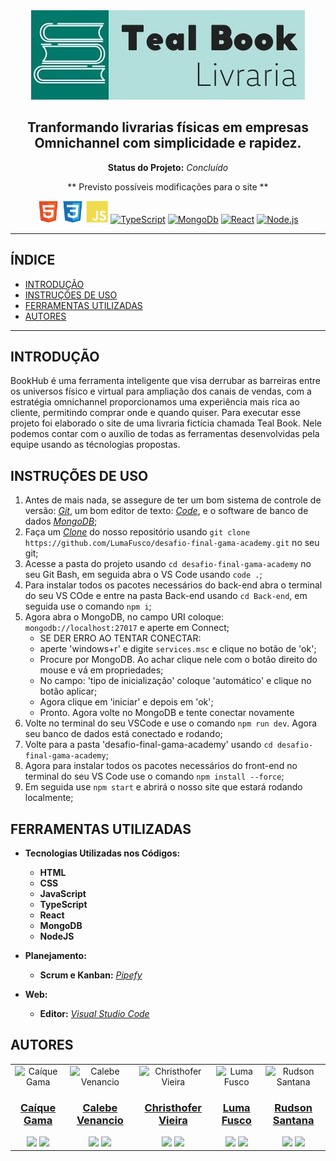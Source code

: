 <div align="center">
   <img alt="Logo do BookHub" src="https://github.com/LumaFusco/desafio-final-gama-academy/blob/main/src/assets/images/logo_teal_book.jpg">

## Tranformando livrarias físicas em empresas Omnichannel com simplicidade e rapidez.

**Status do Projeto:** _Concluído_ 
   
** Previsto possíveis modificações para o site **
   
<div style="display: inline_block">
  <a href="https://developer.mozilla.org/pt-BR/docs/Web/HTML" target="_blank"> <img alt="HTML" height="35" width="35" src="https://raw.githubusercontent.com/devicons/devicon/master/icons/html5/html5-original.svg"></a>
  <a href="https://developer.mozilla.org/pt-BR/docs/Web/CSS" target="_blank"><img alt="CSS" height="35" width="35" src="https://raw.githubusercontent.com/devicons/devicon/master/icons/css3/css3-original.svg"></a>
  <a href="https://developer.mozilla.org/pt-BR/docs/Web/JavaScript" target="_blank"><img alt="JavaScript" height="35" width="35" src="https://raw.githubusercontent.com/devicons/devicon/master/icons/javascript/javascript-plain.svg"></a>
  <a href="https://www.typescriptlang.org/" target="_blank"><img alt="TypeScript" width="35" height="35" src="https://cdn.jsdelivr.net/gh/devicons/devicon/icons/typescript/typescript-original.svg" /></a>
  <a href="https://www.mongodb.com/docs/" target="_blank"><img alt="MongoDb" height="35" width="35"
src="https://cdn.jsdelivr.net/gh/devicons/devicon/icons/mongodb/mongodb-original.svg"/></a>
  <a href="https://pt-br.reactjs.org/" target="_blank"><img alt="React" height="35" width="35" 
src="https://cdn.jsdelivr.net/gh/devicons/devicon/icons/react/react-original.svg" /></a>
  <a href="https://nodejs.org/en/docs" target="_blank"><img alt="Node.js" height="35" width="35" 
src="https://cdn.jsdelivr.net/gh/devicons/devicon/icons/nodejs/nodejs-original.svg"/></a>
</div>
</div>

---

## ÍNDICE

- [INTRODUÇÃO](#introdução)
- [INSTRUÇÕES DE USO](#instruções-de-uso)
- [FERRAMENTAS UTILIZADAS](#ferramentas-utilizadas)
- [AUTORES](#autores)
<!-- - [TESTES](#testes) -->

---
   
## INTRODUÇÃO
   
BookHub é uma ferramenta inteligente que visa derrubar as barreiras entre os universos físico e virtual para ampliação dos canais de vendas, com a estratégia  omnichannel proporcionamos uma experiência mais rica ao cliente, permitindo comprar onde e quando quiser. Para executar esse projeto foi elaborado o site de uma livraria fictícia chamada Teal Book. Nele podemos contar com o auxílio de todas as ferramentas desenvolvidas pela equipe usando as técnologias propostas. 
 

## INSTRUÇÕES DE USO

  1. Antes de mais nada, se assegure de ter um bom sistema de controle de versão: _[Git](https://git-scm.com/)_, um bom editor de texto: _[Code](https://code.visualstudio.com/)_, e o software de banco de dados _[MongoDB](https://www.mongodb.com/try/download/community)_;
  2. Faça um _[Clone](https://docs.github.com/pt/repositories/creating-and-managing-repositories/cloning-a-repository)_ do nosso repositório usando `git clone https://github.com/LumaFusco/desafio-final-gama-academy.git` no seu git;
  3. Acesse a pasta do projeto usando `cd desafio-final-gama-academy` no seu Git Bash, em seguida abra o VS Code usando `code .`;
  4. Para instalar todos os pacotes necessários do back-end abra o terminal do seu VS COde e entre na pasta Back-end usando `cd Back-end`, em seguida use o comando `npm i`;
  5. Agora abra o MongoDB, no campo URI coloque: `mongodb://localhost:27017` e aperte em Connect;      
      - SE DER ERRO AO TENTAR CONECTAR: 
      - aperte 'windows+r' e digite `services.msc` e clique no botão de 'ok';
      - Procure por MongoDB. Ao achar clique nele com o botão direito do mouse e vá em propriedades;
      - No campo: 'tipo de inicialização' coloque 'automático' e clique no botão aplicar;
      - Agora clique em 'iniciar' e depois em 'ok';
      - Pronto. Agora volte no MongoDB e tente conectar novamente
  6. Volte no terminal do seu VSCode e use o comando `npm run dev`. Agora seu banco de dados está conectado e rodando;
  7. Volte para a pasta 'desafio-final-gama-academy' usando `cd desafio-final-gama-academy`;
  8. Agora para instalar todos os pacotes necessários do front-end no terminal do seu VS Code use o comando `npm install --force`;
  9. Em seguida use `npm start` e abrirá o nosso site que estará rodando localmente;

<!-- ## TESTES -->



## FERRAMENTAS UTILIZADAS

- **Tecnologias Utilizadas nos Códigos:**

  - **HTML**
  - **CSS** 
  - **JavaScript**
  - **TypeScript**
  - **React**
  - **MongoDB**
  - **NodeJS**  

- **Planejamento:**

  - **Scrum e Kanban:** _[Pipefy](https://www.pipefy.com/pt-br/)_

- **Web:**

  - **Editor:** _[Visual Studio Code](https://code.visualstudio.com/)_

## AUTORES

<table>
  
<td>
  <div align= "center">
    <img alt="Caíque Gama" height="150" src="https://avatars.githubusercontent.com/u/105527352?v=4"> 
  </div>
  <h3 align="center"><a href="https://github.com/Caiquegam">Caíque Gama</a></h3>
  <div align="center">
  <a href = "mailto:caiquegamadeoliveira@gmail.com" target="_blank"><img src="https://img.shields.io/badge/Gmail-D14836?style=for-the-badge&logo=gmail&logoColor=white"></a>
  <a href="https://www.linkedin.com/in/ca%C3%ADque-gama-de-oliveira-55b83a173/" target="_blank"><img src="https://img.shields.io/badge/-LinkedIn-%230077B5?style=for-the-badge&logo=linkedin&logoColor=white"></a>
  </div>
</td>
  
  <td>
  <div align= "center">
    <img alt="Calebe Venancio" height="150" src="https://avatars.githubusercontent.com/u/114703216?v=4"> 
  </div>
  <h3 align="center"><a href="https://github.com/CalebVen">Calebe Venancio</a></h3>
  <div align="center">
  <a href = "mailto:calebevenanciov2@gmail.com" target="_blank"><img src="https://img.shields.io/badge/Gmail-D14836?style=for-the-badge&logo=gmail&logoColor=white"></a>
  <a href="https://www.linkedin.com/in/calebe-venancio-a971b4231/" target="_blank"><img src="https://img.shields.io/badge/-LinkedIn-%230077B5?style=for-the-badge&logo=linkedin&logoColor=white"></a>
  </div>
</td>
  
<td>
  <div align= "center">
    <img alt="Christhofer Vieira" height="150" src="https://avatars.githubusercontent.com/u/115380757?v=4"> 
  </div>
  <h3 align="center"><a href="https://github.com/Christhofer94">Christhofer Vieira</a></h3>
  <div align="center">
  <a href = "mailto:christhoferxx@gmail.com" target="_blank"><img src="https://img.shields.io/badge/Gmail-D14836?style=for-the-badge&logo=gmail&logoColor=white"></a>
  <a href="https://www.linkedin.com/in/christhofer-vieira-816124246/" target="_blank"><img src="https://img.shields.io/badge/-LinkedIn-%230077B5?style=for-the-badge&logo=linkedin&logoColor=white"></a>
  </div>
</td>
  
<td>
  <div align= "center">
    <img alt="Luma Fusco" height="150" src="https://avatars.githubusercontent.com/u/115167427?v=4"> 
  </div>
  <h3 align="center"><a href="https://github.com/LumaFusco">Luma Fusco</a></h3>
  <div align="center">
  <a href = "mailto:mailto:lumafuscoconde@gmail.com" target="_blank"><img src="https://img.shields.io/badge/Gmail-D14836?style=for-the-badge&logo=gmail&logoColor=white"></a>
  <a href="https://www.linkedin.com/in/lumafusco/" target="_blank"><img src="https://img.shields.io/badge/-LinkedIn-%230077B5?style=for-the-badge&logo=linkedin&logoColor=white"></a>
  </div>
</td>
  
<td>
  <div align= "center">
    <img alt="Rudson Santana" height="150" src="https://avatars.githubusercontent.com/u/116411313?v=4"> 
  </div>
  <h3 align="center"><a href="https://github.com/RudsonSantana">Rudson Santana</a></h3>
  <div align="center">
  <a href = "mailto:rudsonsanttana@gmail.com" target="_blank"><img src="https://img.shields.io/badge/Gmail-D14836?style=for-the-badge&logo=gmail&logoColor=white"></a>
  <a href="https://www.linkedin.com/in/rudson-santana/" target="_blank"><img src="https://img.shields.io/badge/-LinkedIn-%230077B5?style=for-the-badge&logo=linkedin&logoColor=white"></a>
  </div>
</td>

</table>
